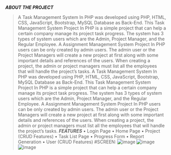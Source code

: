 ***ABOUT THE PROJECT***
 > A Task Management System In PHP was developed using PHP, HTML, CSS, JavaScript, Bootstrap, MySQL Database as Back-End.
 > This Task Management System Project In PHP is a simple project that can help a certain company manage its project task progress. The system has 3 types of system users which are the Admin, Project Manager, and the Regular Employee.
 > A Assignment Management System Project In PHP users can be only created by admin users. The admin user or the Project Managers will create a new project at first along with some important details and references of the users.
  When creating a project, the admin or project managers must list all the employees that will handle the project’s tasks.
  A Task Management System In PHP was developed using PHP, HTML, CSS, JavaScript, Bootstrap, MySQL Database as Back-End.
  This Task Management System Project In PHP is a simple project that can help a certain company manage its project task progress. The system has 3 types of system users which are the Admin, Project Manager, and the Regular Employee.
  A Assignment Management System Project In PHP users can be only created by admin users. The admin user or the Project Managers will create a new project at first along with some important details and references of the users.
  When creating a project, the admin or project managers must list all the employees that will handle the project’s tasks.
***FEATURES***
  •	Login Page
  •	Home Page
  •	Project (CRUD Features)
  •	Task List Page
  •	Progress Form
  •	Report Generation
  •	User (CRUD Features)
#SCREEN:
![image](https://github.com/DevGeniusIT/Task-manager-system/assets/118427777/6737d289-8fc6-4043-bd77-030b0fdd6f3d)
![image](https://github.com/DevGeniusIT/Task-manager-system/assets/118427777/9949881f-b1cf-4933-a5af-3f6660386d30)
![image](https://github.com/DevGeniusIT/Task-manager-system/assets/118427777/22543c57-ebb6-445d-880e-939b12a72184)


